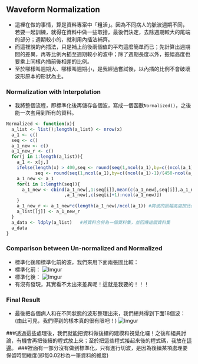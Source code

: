 ## Waveform Normalization
- 這裡在做的事情，算是資料專案中「粗活」。因為不同病人的脈波週期不同，若要一起訓練，就得在資料中做一些取捨，最後們決定，去除週期較大的尾端的部分；週期較小的，就利用內插法補齊。
- 而這裡說的內插法，只是補上前後兩個值的平均這麼簡單而已；先計算出週期間的差異，再等比例內插至週期較小的波中；除了週期長度以外，振幅高度也要乘上同樣內插前後相差的比例。
- 至於哪樣叫週期大、哪樣叫週期小，是我經過嘗試後，以內插的比例不會破壞波形原本的形狀為主。

### Normalization with Interpolation
- 我將整個流程，即標準化後再儲存各個波，寫成一個函數```Normalized()```，之後能一次套用到所有的資料。
```R
Normalized <- function(x){
  a_list <- list();length(a_list) <- nrow(x)
  a_1 <- c()
  seq <- c()
  a_1_new <- c()
  a_1_new_r <- c()
  for(j in 1:length(a_list)){
    a_1 <- x[j,]
    ifelse(length(x) > 400,seq <- round(seq(1,ncol(a_1),by=c((ncol(a_1)-1)/(800-ncol(a_1))))),   #這邊的seq，是按比例內插所需要的「位置」向量
           seq <- round(seq(1,ncol(a_1),by=c((ncol(a_1)-1)/(450-ncol(a_1))))))  #至於為什麼要用400和800，就如同上面所說的，是嘗試之後的結果
    a_1_new <- a_1
    for(i in 1:length(seq)){
      a_1_new <- cbind(a_1_new[,1:seq[i]],mean(c(a_1_new[,seq[i]],a_1_new[,seq[i]+1]))  #接著就按照位置向量，將其後兩個值的平均插入
                      ,a_1_new[,c(seq[i]+1):ncol(a_1_new)])
    }
    a_1_new_r <- a_1_new*c(length(a_1_new)/ncol(a_1)) #將波的振幅高度按比例提高
    a_list[[j]] <- a_1_new_r
  }
  a_data <- ldply(a_list)   #將資料合併為一個資料集，並回傳這個資料集
  a_data
}

```

### Comparison between Un-normalized and Normalized
 - 標準化後和標準化前的波，我們來用下面兩張圖比較：
 - 標準化前：
 ![Imgur](http://i.imgur.com/fXo4QTC.jpg)
 - 標準化後：
 ![Imgur](http://i.imgur.com/6xtjoya.jpg)
 - 有沒有發現，其實看不太出來差異呢！這就是我要的！！！

### Final Result
 - 最後把各個病人和在不同狀態的波形整理出來，我們總共得到下面18個波：(由此可見，我們得到的樣本真的很有限吧！)
 ![Imgur](http://i.imgur.com/yjXYn3x.jpg)
 
###透過這些處理後，我們就能把資料做後續的建模和視覺化囉！之後和組員討論，有機會再把後續的程式放上來；至於把這些程式接起來後的程式碼，我放在[這邊](https://github.com/chenhsishen/Pulse-Wave-Analysis/blob/master/Complete-Solution.R)。
###裡面有一部分沒有做到標準化，只有進行切波，是因為後續某項處理要保留時間維度(即每0.02秒為一筆資料的維度)
